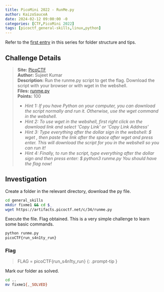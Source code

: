 ```yaml
---
title: PicoMini 2022 - RunMe.py
author: KaizoSauceA
date: 2024-02-12 09:00:00 -0
categories: [CTF,PicoMini 2022]
tags: [picoctf_general-skills,linux,python]
---
```


Refer to the [first entry](../picoctf2021-obedient_cat) in this series for folder structure and tips.

## Challenge Details

> **Site:** [PicoCTF](https://play.picoctf.org/)  
> **Author:** Sujeet Kumar  
> **Description:** Run the runme.py script to get the flag. Download the script with your browser or with wget in the webshell.   
> **Files:** [runme.py](https://artifacts.picoctf.net/c/34/runme.py)  
> **Points:** 100  
> * *Hint 1: If you have Python on your computer, you can download the script normally and run it. Otherwise, use the wget command in the webshell.*  
> * *Hint 2: To use wget in the webshell, first right click on the download link and select 'Copy Link' or 'Copy Link Address'*  
> * *Hint 3: Type everything after the dollar sign in the webshell: $ wget , then paste the link after the space after wget and press enter. This will download the script for you in the webshell so you can run it!*  
> * *Hint 4: Finally, to run the script, type everything after the dollar sign and then press enter: $ python3 runme.py You should have the flag now!*  

## Investigation

Create a folder in the relevant directory, download the py file.

```bash
cd general_skills
mkdir fixme1 && cd $_
wget https://artifacts.picoctf.net/c/34/runme.py
```

Execute the file. Flag obtained. This is a very simple challenge to learn some basic commands.

```bash
python runme.py 
picoCTF{run_s4n1ty_run}
```

### Flag

> FLAG = picoCTF{run_s4n1ty_run}
{: .prompt-tip }

Mark our folder as solved.

```bash
cd ..
mv fixme1{,_SOLVED}
```